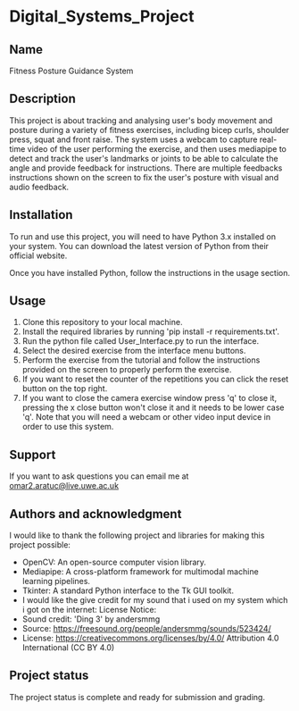 # Digital_Systems_Project


## Name
Fitness Posture Guidance System

## Description
This project is about tracking and analysing user's body movement and posture during a variety of fitness exercises, including bicep curls, shoulder press, squat and front raise. The system uses a webcam to capture real-time video of the user performing the exercise, and then uses mediapipe to detect and track the user's landmarks or joints to be able to calculate the angle and provide feedback for instructions. There are multiple feedbacks instructions shown on the screen to fix the user's posture with visual and audio feedback.



## Installation
To run and use this project, you will need to have Python 3.x installed on your system. You can download the latest version of Python from their official website.

Once you have installed Python, follow the instructions in the usage section.

## Usage
1. Clone this repository to your local machine.
2. Install the required libraries by running 'pip install -r requirements.txt'.
3. Run the python file called User_Interface.py to run the interface.
4. Select the desired exercise from the interface menu buttons.
5. Perform the exercise from the tutorial and follow the instructions provided on the screen to properly perform the exercise.
6. If you want to reset the counter of the repetitions you can click the reset button on the top right.
7. If you want to close the camera exercise window press 'q' to close it, pressing the x close button won't close it and it needs to be lower case 'q'.
Note that you will need a webcam or other video input device in order to use this system.

## Support
If you want to ask questions you can email me at omar2.aratuc@live.uwe.ac.uk


## Authors and acknowledgment
I would like to thank the following project and libraries for making this project possible:
- OpenCV: An open-source computer vision library.
- Mediapipe: A cross-platform framework for multimodal machine learning pipelines.
- Tkinter: A standard Python interface to the Tk GUI toolkit.
- I would like the give credit for my sound that i used on my system which i got on the internet:
License Notice:
- Sound credit: 'Ding 3' by andersmmg
- Source: https://freesound.org/people/andersmmg/sounds/523424/
- License:  https://creativecommons.org/licenses/by/4.0/  Attribution 4.0 International (CC BY 4.0)

## Project status
The project status is complete and ready for submission and grading.
